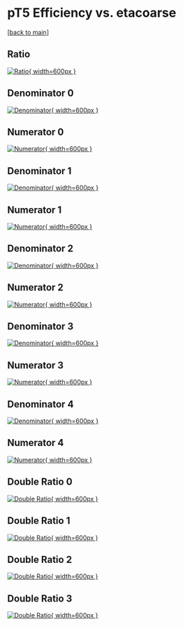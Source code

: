 # pT5 Efficiency vs. etacoarse

[[back to main](./)]



## Ratio

[![Ratio](../mtv/var/pT5_xtr_11_0_eff_etacoarse.png){ width=600px }](../mtv/var/pT5_xtr_11_0_eff_etacoarse.pdf)

## Denominator 0

[![Denominator](../mtv/den/pT5_xtr_11_0_eff_etacoarse_den0.png){ width=600px }](../mtv/den/pT5_xtr_11_0_eff_etacoarse_den0.pdf)

## Numerator 0

[![Numerator](../mtv/num/pT5_xtr_11_0_eff_etacoarse_num0.png){ width=600px }](../mtv/num/pT5_xtr_11_0_eff_etacoarse_num0.pdf)

## Denominator 1

[![Denominator](../mtv/den/pT5_xtr_11_0_eff_etacoarse_den1.png){ width=600px }](../mtv/den/pT5_xtr_11_0_eff_etacoarse_den1.pdf)

## Numerator 1

[![Numerator](../mtv/num/pT5_xtr_11_0_eff_etacoarse_num1.png){ width=600px }](../mtv/num/pT5_xtr_11_0_eff_etacoarse_num1.pdf)

## Denominator 2

[![Denominator](../mtv/den/pT5_xtr_11_0_eff_etacoarse_den2.png){ width=600px }](../mtv/den/pT5_xtr_11_0_eff_etacoarse_den2.pdf)

## Numerator 2

[![Numerator](../mtv/num/pT5_xtr_11_0_eff_etacoarse_num2.png){ width=600px }](../mtv/num/pT5_xtr_11_0_eff_etacoarse_num2.pdf)

## Denominator 3

[![Denominator](../mtv/den/pT5_xtr_11_0_eff_etacoarse_den3.png){ width=600px }](../mtv/den/pT5_xtr_11_0_eff_etacoarse_den3.pdf)

## Numerator 3

[![Numerator](../mtv/num/pT5_xtr_11_0_eff_etacoarse_num3.png){ width=600px }](../mtv/num/pT5_xtr_11_0_eff_etacoarse_num3.pdf)

## Denominator 4

[![Denominator](../mtv/den/pT5_xtr_11_0_eff_etacoarse_den4.png){ width=600px }](../mtv/den/pT5_xtr_11_0_eff_etacoarse_den4.pdf)

## Numerator 4

[![Numerator](../mtv/num/pT5_xtr_11_0_eff_etacoarse_num4.png){ width=600px }](../mtv/num/pT5_xtr_11_0_eff_etacoarse_num4.pdf)

## Double Ratio 0

[![Double Ratio](../mtv/ratio/pT5_xtr_11_0_eff_etacoarse_ratio0.png){ width=600px }](../mtv/ratio/pT5_xtr_11_0_eff_etacoarse_ratio0.pdf)

## Double Ratio 1

[![Double Ratio](../mtv/ratio/pT5_xtr_11_0_eff_etacoarse_ratio1.png){ width=600px }](../mtv/ratio/pT5_xtr_11_0_eff_etacoarse_ratio1.pdf)

## Double Ratio 2

[![Double Ratio](../mtv/ratio/pT5_xtr_11_0_eff_etacoarse_ratio2.png){ width=600px }](../mtv/ratio/pT5_xtr_11_0_eff_etacoarse_ratio2.pdf)

## Double Ratio 3

[![Double Ratio](../mtv/ratio/pT5_xtr_11_0_eff_etacoarse_ratio3.png){ width=600px }](../mtv/ratio/pT5_xtr_11_0_eff_etacoarse_ratio3.pdf)

